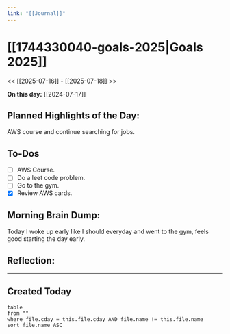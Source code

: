 ```yaml
---
link: "[[Journal]]"
---
```

# [[1744330040-goals-2025|Goals 2025]]
<< [[2025-07-16]] - [[2025-07-18]] >>

**On this day:** [[2024-07-17]]
## Planned Highlights of the Day:
AWS course and continue searching for jobs.

## To-Dos
- [ ] AWS Course.
- [ ] Do a leet code problem.
- [ ] Go to the gym.
- [x] Review AWS cards.

## Morning Brain Dump:
Today I woke up early like I should everyday and went to the gym, feels good starting the day early.

## Reflection:


---
## Created Today
```dataview
table
from ""
where file.cday = this.file.cday AND file.name != this.file.name
sort file.name ASC
```

